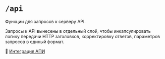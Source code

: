 # `/api`

Функции для запросов к серверу API. 

Запросы к API вынесены в отдельный слой, чтобы инкапсулировать логику передачи HTTP заголовков,
корректировку ответов, параметров запросов в единый формат.  

📖 [Интеграция АПИ](/docs/check/api.md)